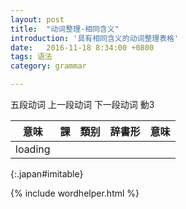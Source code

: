 ```yaml
---
layout: post
title:  "动词整理-相同含义"
introduction: '具有相同含义的动词整理表格'
date:   2016-11-18 8:34:00 +0800
tags: 语法
category: grammar

---
```


<span class="verb1">五段动词</span>
<span class="verb2-1">上一段动词</span>
<span class="verb2-2">下一段动词</span>
<span class="verb3">動3</span>

| 意味    | 課 | 類别 | 辞書形 | 意味 |
| ----    | -- | ---  | ------ | ---- |
| loading |
{:.japan#imitable}

{% include wordhelper.html %}

<script>
$(document).ready(function() {
  $.ajax('/verb.json', { dataType: "json" })
    .done(function (data) {
      var d = wordhelper.parseverbdata(data);
      var dd = d.map(function(item) {
        var desc = item.desc.replace(/；/g, '，').replace(/（.*）/g, '').replace(/【.*】/g, '');
        var ss = desc.split('，');
        return ss.map(function(ssitem) { return $.extend({}, item, { imi: ssitem }); } );
      }).reduce(function(a, b) { return a.concat(b);});
      wordhelper.initgrouptable(dd, $('#imitable'), "imi", [ "lesson", "pos", "jisyo", "desc"], function (group) { return group.length > 1 && group.length < 20; });

      $('td').each(function() {
        $(this).html(japanruby($(this).html()));
      });
    });
});
</script>

